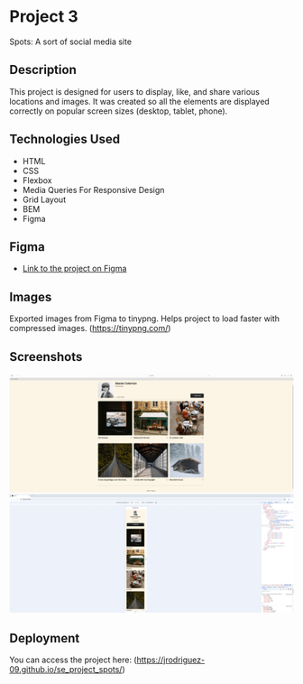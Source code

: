 # Project 3

Spots: A sort of social media site

## Description

This project is designed for users to display, like, and share various locations and images. It was created so all the elements are displayed correctly on popular screen sizes (desktop, tablet, phone).

## Technologies Used

- HTML
- CSS
- Flexbox
- Media Queries For Responsive Design
- Grid Layout
- BEM
- Figma

## Figma

- [Link to the project on Figma](https://www.figma.com/file/BBNm2bC3lj8QQMHlnqRsga/Sprint-3-Project-%E2%80%94-Spots?type=design&node-id=2%3A60&mode=design&t=afgNFybdorZO6cQo-1)

## Images

Exported images from Figma to tinypng. Helps project to load faster with compressed images. (https://tinypng.com/)

## Screenshots

![screenshot](./images/demo%20images/Screenshot%20desktop%20view.png)
![screenshot](./images/demo%20images/Screenshot%20phone%20view.png)

## Deployment

You can access the project here: (https://jrodriguez-09.github.io/se_project_spots/)
